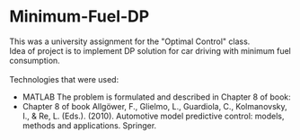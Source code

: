 # Minimum-Fuel-DP
This was a university assignment for the "Optimal Control" class. <br/>
Idea of project is to implement DP solution for car driving with minimum fuel consumption. <br/> 
<br/>Technologies that were used:
- MATLAB
The problem is formulated and described in Chapter 8 of book:
- Chapter 8 of book Allgöwer, F., Glielmo, L., Guardiola, C., Kolmanovsky, I., & Re, L. (Eds.). (2010). Automotive model predictive control: models, methods and applications. Springer. <br/>
